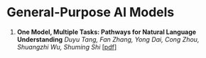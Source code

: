 # General-Purpose AI Models

1. **One Model, Multiple Tasks: Pathways for Natural Language Understanding** *Duyu Tang, Fan Zhang, Yong Dai, Cong Zhou, Shuangzhi Wu, Shuming Shi* [[pdf]](https://arxiv.org/abs/2203.03312)